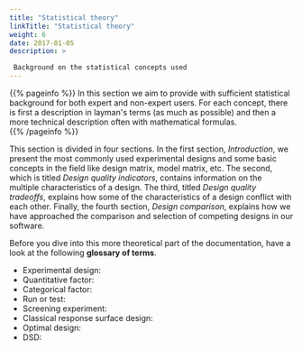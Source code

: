 ```yaml
---
title: "Statistical theory"
linkTitle: "Statistical theory"
weight: 6
date: 2017-01-05
description: >

 Background on the statistical concepts used
---
```


{{% pageinfo %}}
In this section we aim to provide with sufficient statistical background for both expert and non-expert users. For each concept, there is first a description in layman's terms (as much as possible) and then a more technical description often with mathematical formulas.  
{{% /pageinfo %}}

This section is divided in four sections. In the first section, _Introduction_, we present the most commonly used experimental designs and some basic concepts in the field like design matrix, model matrix, etc. The second, which is titled _Design quality indicators_, contains information on the multiple characteristics of a design. The third, titled _Design quality tradeoffs_, explains how some of the characteristics of a design conflict with each other. Finally, the fourth section, _Design comparison_, explains how we have approached the comparison and selection of competing designs in our software. 

Before you dive into this more theoretical part of the documentation, have a look at the following **glossary of terms**. 

* Experimental design:
* Quantitative factor:
* Categorical factor:
* Run or test:
* Screening experiment:
* Classical response surface design:
* Optimal design:
* DSD: 